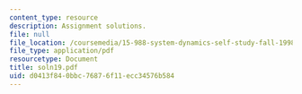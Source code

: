 ```yaml
---
content_type: resource
description: Assignment solutions.
file: null
file_location: /coursemedia/15-988-system-dynamics-self-study-fall-1998-spring-1999/d0413f840bbc76876f11ecc34576b584_soln19.pdf
file_type: application/pdf
resourcetype: Document
title: soln19.pdf
uid: d0413f84-0bbc-7687-6f11-ecc34576b584
---
```


